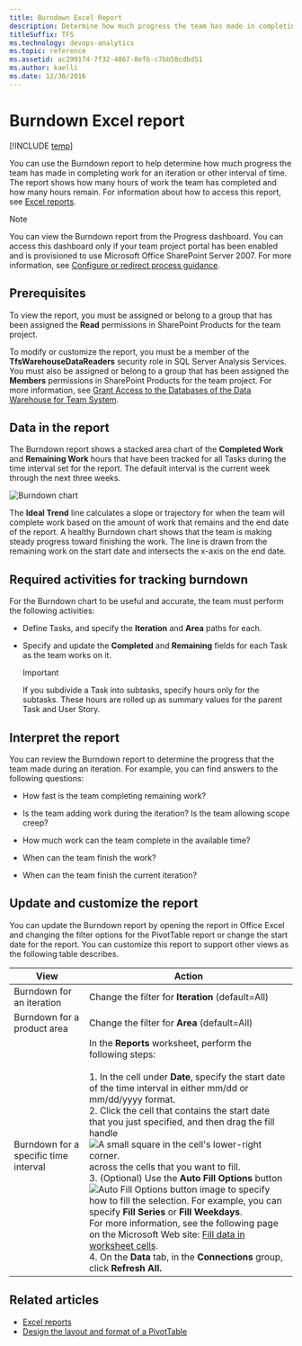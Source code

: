 ```yaml
---
title: Burndown Excel Report
description: Determine how much progress the team has made in completing work for an iteration or other interval of time - Team Foundation Server
titleSuffix: TFS
ms.technology: devops-analytics
ms.topic: reference
ms.assetid: ac299174-7f32-4867-8efb-c7bb50cdbd51
ms.author: kaelli
ms.date: 12/30/2016
---
```


# Burndown Excel report

[!INCLUDE [temp](../includes/tfs-sharepoint-version.md)]

You can use the Burndown report to help determine how much progress the team has made in completing work for an iteration or other interval of time. The report shows how many hours of work the team has completed and how many hours remain. For information about how to access this report, see [Excel reports](excel-reports.md).

> [!NOTE]
> You can view the Burndown report from the Progress dashboard. You can access this dashboard only if your team project portal has been enabled and is provisioned to use Microsoft Office SharePoint Server 2007. For more information, see [Configure or redirect process guidance](../../project/configure-or-redirect-process-guidance.md).

## Prerequisites

To view the report, you must be assigned or belong to a group that has been assigned the **Read** permissions in SharePoint Products for the team project.

To modify or customize the report, you must be a member of the **TfsWarehouseDataReaders** security role in SQL Server Analysis Services. You must also be assigned or belong to a group that has been assigned the **Members** permissions in SharePoint Products for the team project. For more information, see [Grant Access to the Databases of the Data Warehouse for Team System](../admin/grant-permissions-to-reports.md).

<a name="Data"></a>

## Data in the report

The Burndown report shows a stacked area chart of the **Completed Work** and **Remaining Work** hours that have been tracked for all Tasks during the time interval set for the report. The default interval is the current week through the next three weeks.

![Burndown chart](media/procguid_agileburn.png "ProcGuid_AgileBurn")

The **Ideal Trend** line calculates a slope or trajectory for when the team will complete work based on the amount of work that remains and the end date of the report. A healthy Burndown chart shows that the team is making steady progress toward finishing the work. The line is drawn from the remaining work on the start date and intersects the x-axis on the end date.

<a name="RequiredActivities"></a>

## Required activities for tracking burndown

For the Burndown chart to be useful and accurate, the team must perform the following activities:

- Define Tasks, and specify the **Iteration** and **Area** paths for each.

- Specify and update the **Completed** and **Remaining** fields for each Task as the team works on it.

  > [!IMPORTANT]
  > If you subdivide a Task into subtasks, specify hours only for the subtasks. These hours are rolled up as summary values for the parent Task and User Story.

<a name="Interpreting"></a>

## Interpret the report

You can review the Burndown report to determine the progress that the team made during an iteration. For example, you can find answers to the following questions:

- How fast is the team completing remaining work?

- Is the team adding work during the iteration? Is the team allowing scope creep?

- How much work can the team complete in the available time?

- When can the team finish the work?

- When can the team finish the current iteration?

  <a name="Updating"></a>

## Update and customize the report

You can update the Burndown report by opening the report in Office Excel and changing the filter options for the PivotTable report or change the start date for the report. You can customize this report to support other views as the following table describes.

| View                                  | Action                                                                                                                                                                                                                                                                                                                                                                                                                                                                                                                                                                                                                                                                                                                                                                                                                                                                                                                                                                                                                  |
| ------------------------------------- | ----------------------------------------------------------------------------------------------------------------------------------------------------------------------------------------------------------------------------------------------------------------------------------------------------------------------------------------------------------------------------------------------------------------------------------------------------------------------------------------------------------------------------------------------------------------------------------------------------------------------------------------------------------------------------------------------------------------------------------------------------------------------------------------------------------------------------------------------------------------------------------------------------------------------------------------------------------------------------------------------------------------------- |
| Burndown for an iteration             | Change the filter for **Iteration** (default=All)                                                                                                                                                                                                                                                                                                                                                                                                                                                                                                                                                                                                                                                                                                                                                                                                                                                                                                                                                                       |
| Burndown for a product area           | Change the filter for **Area** (default=All)                                                                                                                                                                                                                                                                                                                                                                                                                                                                                                                                                                                                                                                                                                                                                                                                                                                                                                                                                                            |
| Burndown for a specific time interval | In the **Reports** worksheet, perform the following steps:<br /><br /> 1. In the cell under **Date**, specify the start date of the time interval in either mm/dd or mm/dd/yyyy format.<br />2. Click the cell that contains the start date that you just specified, and then drag the fill handle![A small square in the cell's lower-right corner.](media/icon_fillhandle.png "Icon_FillHandle") across the cells that you want to fill.<br />3. (Optional) Use the **Auto Fill Options** button ![Auto Fill Options button image](media/icon_autofilloptions.png "Icon_AutoFillOptions") to specify how to fill the selection. For example, you can specify **Fill Series** or **Fill Weekdays**.<br /> For more information, see the following page on the Microsoft Web site: [Fill data in worksheet cells](https://support.office.com/article/fill-data-automatically-in-worksheet-cells-74e31bdd-d993-45da-aa82-35a236c5b5db).<br/>4. On the **Data** tab, in the **Connections** group, click **Refresh All.** |

## Related articles

- [Excel reports](excel-reports.md)
- [Design the layout and format of a PivotTable](https://support.office.com/article/design-the-layout-and-format-of-a-pivottable-a9600265-95bf-4900-868e-641133c05a80)
